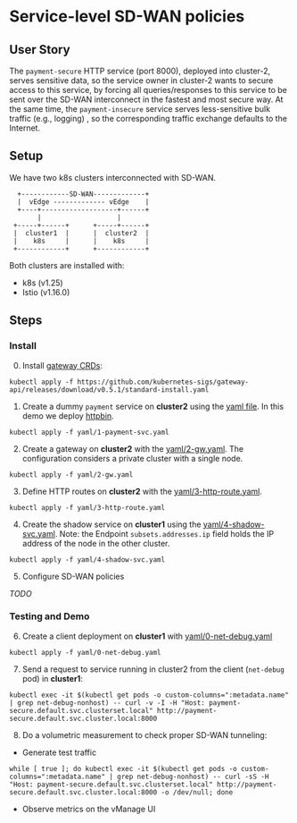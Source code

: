 # Service-level SD-WAN policies

## User Story

The `payment-secure` HTTP service (port 8000), deployed into cluster-2, serves sensitive data, so the service owner in cluster-2 wants to secure access to this service, by forcing all queries/responses to this service to be sent over the SD-WAN interconnect in the fastest and most secure way. At the same time, the
`payment-insecure` service serves less-sensitive bulk traffic (e.g., logging) , so the corresponding traffic exchange defaults to the Internet.

## Setup

We have two k8s clusters interconnected with SD-WAN.

```
  +------------SD-WAN-------------+
  |  vEdge ------------- vEdge    |
  +----+-------------------+------+
       |                   |
 +-----+------+      +-----+------+
 |  cluster1  |      |  cluster2  |
 |    k8s     |      |    k8s     |
 +------------+      +------------+
```

Both clusters are installed with:
- k8s (v1.25)
- Istio (v1.16.0)

## Steps

### Install

0. Install [gateway CRDs](https://gateway-api.sigs.k8s.io/guides/):

```console
kubectl apply -f https://github.com/kubernetes-sigs/gateway-api/releases/download/v0.5.1/standard-install.yaml
```

1. Create a dummy `payment` service on **cluster2** using the [yaml file](yaml/1-payment-svc.yaml). In this demo we deploy [httpbin](https://httpbin.org/).

```console
kubectl apply -f yaml/1-payment-svc.yaml
```

2. Create a gateway on **cluster2** with the [yaml/2-gw.yaml](yaml/2-gw.yaml). The configuration considers a private cluster with a single node.

```console
kubectl apply -f yaml/2-gw.yaml
```

3. Define HTTP routes on **cluster2** with the [yaml/3-http-route.yaml](yaml/3-http-route.yaml).

```console
kubectl apply -f yaml/3-http-route.yaml
```

4. Create the shadow service on **cluster1** using the [yaml/4-shadow-svc.yaml](yaml/4-shadow-svc.yaml). Note: the Endpoint `subsets.addresses.ip` field holds the IP address of the node in the other cluster.

```console
kubectl apply -f yaml/4-shadow-svc.yaml
```

5. Configure SD-WAN policies

*TODO*

### Testing and Demo

6. Create a client deployment on **cluster1** with [yaml/0-net-debug.yaml](yaml/0-net-debug.yaml)

```console
kubectl apply -f yaml/0-net-debug.yaml
```

7. Send a request to service running in cluster2 from the client (`net-debug` pod) in **cluster1**:

```console
kubectl exec -it $(kubectl get pods -o custom-columns=":metadata.name" | grep net-debug-nonhost) -- curl -v -I -H "Host: payment-secure.default.svc.clusterset.local" http://payment-secure.default.svc.cluster.local:8000
```

8. Do a volumetric measurement to check proper SD-WAN tunneling:

- Generate test traffic
```console
while [ true ]; do kubectl exec -it $(kubectl get pods -o custom-columns=":metadata.name" | grep net-debug-nonhost) -- curl -sS -H "Host: payment-secure.default.svc.clusterset.local" http://payment-secure.default.svc.cluster.local:8000 -o /dev/null; done
```
- Observe metrics on the vManage UI
